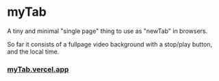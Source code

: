 # myTab

A tiny and minimal "single page" thing to use as "newTab" in browsers. 

So far it consists of a fullpage video background with a stop/play button, and the local time.

### [myTab.vercel.app](https://mytab.vercel.app)
